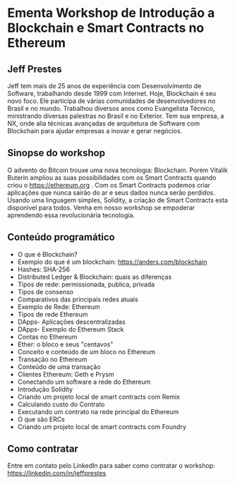 # Ementa Workshop de Introdução a Blockchain e Smart Contracts no Ethereum

## Jeff Prestes

Jeff tem mais de 25 anos de experiência com Desenvolvimento de Software, trabalhando desde 1999 com Internet. Hoje, Blockchain é seu novo foco. Ele participa de várias comunidades de desenvolvedores no Brasil e no mundo. Trabalhou diversos anos como Evangelista Técnico, ministrando diversas palestras no Brasil e no Exterior. Tem sua empresa, a NX, onde alia técnicas avançadas de arquitetura de Software com Blockchain para ajudar empresas a inovar e gerar negócios.

## Sinopse do workshop

O advento do Bitcoin trouxe uma nova tecnologia: Blockchain. Porém Vitalik Buterin ampliou as suas possibilidades com os Smart Contracts quando criou o https://ethereum.org . 
Com os Smart Contracts podemos criar aplicações que nunca sairão do ar e seus dados nunca serão perdidos. Usando uma linguagem simples, Solidity, a criação de Smart Contracts esta disponível para todos. Venha em nosso workshop se empoderar aprendendo essa revolucionária tecnologia.

## Conteúdo programático

- O que é Blockchain?
- Exemplo do que é um blockchain: https://anders.com/blockchain
- Hashes: SHA-256
- Distributed Ledger & Blockchain: quais as diferenças
- Tipos de rede: permissionada, publica, privada
- Tipos de consenso
- Comparativos das principais redes atuais
- Exemplo de Rede: Ethereum
- Tipos de rede Ethereum
- DApps- Aplicações descentralizadas
- DApps- Exemplo do Ethereum Stack
- Contas no Ethereum
- Ether: o bloco e seus "centavos"
- Conceito e conteúdo de um bloco no Ethereum
- Transação no Ethereum
- Conteúdo de uma transação
- Clientes Ethereum: Geth e Prysm
- Conectando um software a rede do Ethereum
- Introdução Solidity
- Criando um projeto local de smart contracts com Remix
- Calculando custo do Contrato
- Executando um contrato na rede principal do Ethereum
- O que são ERCs
- Criando um projeto local de smart contracts com Foundry

## Como contratar

Entre em contato pelo LinkedIn para saber como contratar o workshop: https://linkedin.com/in/jeffprestes
